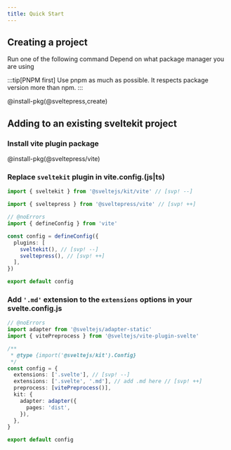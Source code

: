 ```yaml
---
title: Quick Start
---
```


## Creating a project

Run one of the following command
Depend on what package manager you are using

:::tip[PNPM first]
Use pnpm as much as possible. It respects package version more than npm.
:::

@install-pkg(@sveltepress,create)

## Adding to an existing sveltekit project

### Install vite plugin package

@install-pkg(@sveltepress/vite)

### Replace `sveltekit` plugin in vite.config.(js|ts)

```ts title="vite.config.(js|ts)"
import { sveltekit } from '@sveltejs/kit/vite' // [svp! --]

import { sveltepress } from '@sveltepress/vite' // [svp! ++]

// @noErrors
import { defineConfig } from 'vite'

const config = defineConfig({
  plugins: [
    sveltekit(), // [svp! --]
    sveltepress(), // [svp! ++]
  ],
})

export default config
```

### Add `'.md'` extension to the `extensions` options in your svelte.config.js

```ts title="svelte.config.js"
// @noErrors
import adapter from '@sveltejs/adapter-static'
import { vitePreprocess } from '@sveltejs/vite-plugin-svelte'

/**
 * @type {import('@sveltejs/kit').Config}
 */
const config = {
  extensions: ['.svelte'], // [svp! --]
  extensions: ['.svelte', '.md'], // add .md here // [svp! ++]
  preprocess: [vitePreprocess()],
  kit: {
    adapter: adapter({
      pages: 'dist',
    }),
  },
}

export default config
```
